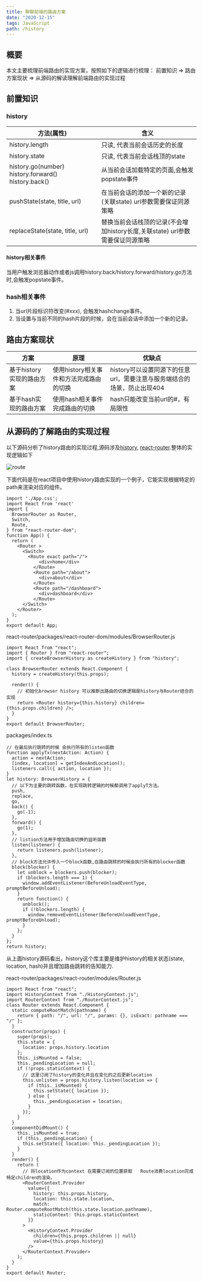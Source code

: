 ```yaml
---
title: 聊聊前端的路由方案
date: "2020-12-15" 
tags: JavaScript
path: /history
---
```


## 概要
本文主要梳理前端路由的实现方案，按照如下的逻辑进行梳理：
前置知识 => 路由方案现状 => 从源码的解读理解前端路由的实现过程

## 前置知识
### history
| 方法(属性) | 含义 |
| ------ | ------ | 
| history.length | 只读, 代表当前会话历史的长度  | 
| history.state | 只读, 代表当前会话栈顶的state |  
| history.go(number) history.forward() history.back()  | 从当前会话加载特定的页面,会触发popstate事件   | 
| pushState(state, title, url) |   在当前会话的添加一个新的记录(关联state) url参数需要保证同源策略    |
| replaceState(state, title, url) | 替换当前会话栈顶的记录(不会增加history长度,关联state) url参数需要保证同源策略    |

#### history相关事件
当用户触发浏览器动作或者js调用history.back/history.forward/history.go方法时,会触发popstate事件。

### hash相关事件
1. 当url片段标识符改变(#xxx), 会触发hashchange事件。
2. 当设置与当前不同的hash片段的时候，会在当前会话中添加一个新的记录。

## 路由方案现状
| 方案 | 原理 | 优缺点 | 
| ------ | ------ | ------ | 
| 基于history实现的路由方案 | 使用history相关事件和方法完成路由的切换  | history可以设置同源下的任意url，需要注意与服务端结合的场景，防止出现404 |
| 基于hash实现的路由方案 | 使用hash相关事件完成路由的切换 | hash只能改变当前url的#，有局限性 |


## 从源码的了解路由的实现过程
以下源码分析了history路由的实现过程,源码涉及[history](https://github.com/ReactTraining/history), [react-router](https://github.com/ReactTraining/react-router).整体的实现逻辑如下  

![route](./reactStatic/history/route.png) 

下面代码是在react项目中使用history路由实现的一个例子，它能实现根据特定的path来渲染对应的组件。

    import './App.css';
    import React from 'react'
    import {
      BrowserRouter as Router,
      Switch,
      Route,
    } from "react-router-dom";
    function App() {
      return (
        <Router >
          <Switch>
            <Route exact path="/">
                <div>home</div>
              </Route>
              <Route path="/about">
                <div>about</div>
              </Route>
              <Route path="/dashboard">
                <div>dashboard</div>
              </Route>
          </Switch>
        </Router>
      );
    }
    export default App;

react-router/packages/react-router-dom/modules/BrowserRouter.js

    import React from "react";
    import { Router } from "react-router";
    import { createBrowserHistory as createHistory } from "history";

    class BrowserRouter extends React.Component {
      history = createHistory(this.props);

      render() {
        // 初始化browser history 可以推断出路由的切换逻辑是history与Router结合的实现
        return <Router history={this.history} children={this.props.children} />;
      }
    }
    export default BrowserRouter;
    
packages/index.ts

    // 在最后执行跳转的时候 会执行所有的listen函数
    function applyTx(nextAction: Action) {
      action = nextAction;
      [index, location] = getIndexAndLocation();
      listeners.call({ action, location });
    }
    let history: BrowserHistory = {
      // 以下为主要的跳转函数，在实现跳转逻辑的时候都调用了applyT方法。
      push,
      replace,
      go,
      back() {
        go(-1);
      },
      forward() {
        go(1);
      },
      // listion方法用于增加路由切换的监听函数
      listen(listener) {
        return listeners.push(listener);
      },
      // block方法允许传入一个block函数,在路由跳转的时候会执行所有的blocker函数
      block(blocker) {
        let unblock = blockers.push(blocker);
        if (blockers.length === 1) {
          window.addEventListener(BeforeUnloadEventType, promptBeforeUnload);
        }
        return function() {
          unblock();
          if (!blockers.length) {
            window.removeEventListener(BeforeUnloadEventType, promptBeforeUnload);
          }
        };
      }
    };
    return history;

从上面history源码看出，history这个库主要是维护history的相关状态(state, location, hash)并且增加路由跳转的告知能力.

react-router/packages/react-router/modules/Router.js

    import React from "react";
    import HistoryContext from "./HistoryContext.js";
    import RouterContext from "./RouterContext.js";
    class Router extends React.Component {
      static computeRootMatch(pathname) {
        return { path: "/", url: "/", params: {}, isExact: pathname === "/" };
      }
      constructor(props) {
        super(props);
        this.state = {
          location: props.history.location
        };
        this._isMounted = false;
        this._pendingLocation = null;
        if (!props.staticContext) {
          // 这里订阅了history的变化并且在变化的之后更新location
          this.unlisten = props.history.listen(location => {
            if (this._isMounted) {
              this.setState({ location });
            } else {
              this._pendingLocation = location;
            }
          });
        }
      }
      componentDidMount() {
        this._isMounted = true;
        if (this._pendingLocation) {
          this.setState({ location: this._pendingLocation });
        }
      }
      render() {
        return (
          // 将location作为context 在需要订阅的位置获取   Route消费location完成特定children的渲染。
          <RouterContext.Provider
            value={{
              history: this.props.history,
              location: this.state.location,
              match: Router.computeRootMatch(this.state.location.pathname),
              staticContext: this.props.staticContext
            }}
          >
            <HistoryContext.Provider
              children={this.props.children || null}
              value={this.props.history}
            />
          </RouterContext.Provider>
        );
      }
    }
    export default Router;

 


